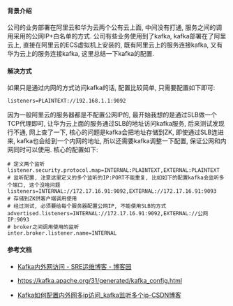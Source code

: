 #### 背景介绍

公司的业务部署在阿里云和华为云两个公有云上面, 中间没有打通, 服务之间的调用采用的公网IP+白名单的方式. 公司有些业务使用到了kafka, kafka部署在了阿里云上, 直接在阿里云的ECS虚拟机上安装的, 既有阿里云上的服务连接kafka, 又有华为云上的服务连接kafka, 这里总结一下kafka的配置.

#### 解决方式

如果只是通过内网的方式访问kafka的话, 配置比较简单, 只需要配置如下即可:

```
listeners=PLAINTEXT://192.168.1.1:9092
```

因为一般阿里云的服务器都是不配置公网IP的, 最开始我想的是通过SLB做一个TCP代理即可,  让华为云上面的服务通过SLB的地址访问kafka服务, 后来测试发现行不通, 网上查了一下, 核心的问题是kafka会把地址存储到ZK, 即使通过SLB连进来, kafka也会给到一个内网的地址, 所以还需要kafka调整一下配置, 保证公网和内网同时可以使用. 核心的配置如下:

```
# 定义两个监听
listener.security.protocol.map=INTERNAL:PLAINTEXT,EXTERNAL:PLAINTEXT
# 监听配置, 注意这里定义的多个监听的IP:PORT不能重复, 比如如下的配置kafka会监听多个端口, 这个没啥问题
listeners=INTERNAL://172.17.16.91:9092,EXTERNAL://172.17.16.91:9093
# 存储到ZK供客户端调用使用
# 经过测试, 必须要给每个服务器配置公网IP, 不能使用SLB的方式
advertised.listeners=INTERNAL://172.17.16.91:9092,EXTERNAL://公网IP:9093
# broker之间调用使用的监听
inter.broker.listener.name=INTERNAL
```

#### 参考文档



* [Kafka内外网访问 - SRE运维博客 - 博客园](https://www.cnblogs.com/cnsre/p/14379007.html)

* https://kafka.apache.org/31/generated/kafka_config.html

* [Kafka如何配置内外网多ip访问_kafka监听多个ip-CSDN博客](https://blog.csdn.net/m0_66705151/article/details/129695742)
